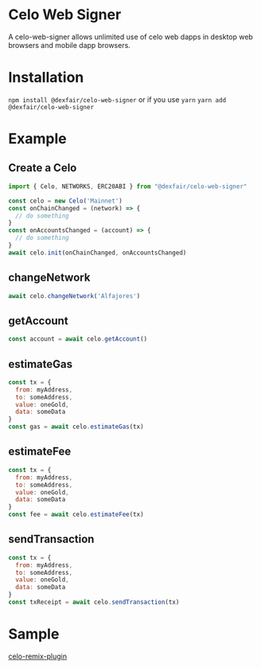 # Celo Web Signer
A celo-web-signer allows unlimited use of celo web dapps in desktop web browsers and mobile dapp browsers.

# Installation
```npm install @dexfair/celo-web-signer```
or if you use `yarn`
```yarn add @dexfair/celo-web-signer```

# Example
## Create a Celo
```javascript
import { Celo, NETWORKS, ERC20ABI } from "@dexfair/celo-web-signer"

const celo = new Celo('Mainnet')
const onChainChanged = (network) => {
  // do something
}
const onAccountsChanged = (account) => {
  // do something
}
await celo.init(onChainChanged, onAccountsChanged)
```

## changeNetwork
```javascript
await celo.changeNetwork('Alfajores')
```

## getAccount
```javascript
const account = await celo.getAccount()
```

## estimateGas
```javascript
const tx = {
  from: myAddress,
  to: someAddress,
  value: oneGold,
  data: someData
}
const gas = await celo.estimateGas(tx)
```

## estimateFee
```javascript
const tx = {
  from: myAddress,
  to: someAddress,
  value: oneGold,
  data: someData
}
const fee = await celo.estimateFee(tx)
```

## sendTransaction
```javascript
const tx = {
  from: myAddress,
  to: someAddress,
  value: oneGold,
  data: someData
}
const txReceipt = await celo.sendTransaction(tx)
```

# Sample
[celo-remix-plugin](https://github.com/dexfair/celo-remix-plugin)
